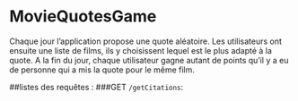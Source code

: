 # MovieQuotesGame

Chaque jour l’application propose une quote aléatoire. Les utilisateurs ont ensuite une liste de films, ils y choisissent lequel est le plus adapté à la quote. A la fin du jour, chaque utilisateur gagne autant de points qu’il y a eu de personne qui a mis la quote pour le même film.

##listes des requêtes :
###GET
`/getCitations`:
